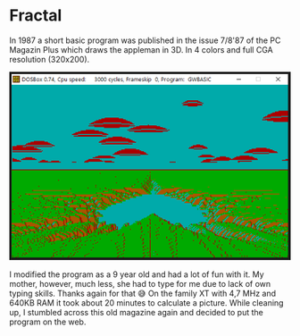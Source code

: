 # Fractal
In 1987 a short basic program was published in the issue 7/8'87 of the PC Magazin Plus which draws the appleman in 3D. In 4 colors and full CGA resolution (320x200).

![Appleman](https://github.com/bboeck/Fractal/blob/main/Pic1.PNG?raw=true)

I modified the program as a 9 year old and had a lot of fun with it.
My mother, however, much less, she had to type for me due to lack of own typing skills. 
Thanks again for that :sweat_smile:
On the family XT with 4,7 MHz and 640KB RAM it took about 20 minutes to calculate a picture.
While cleaning up, I stumbled across this old magazine again and decided to put the program on the web.

